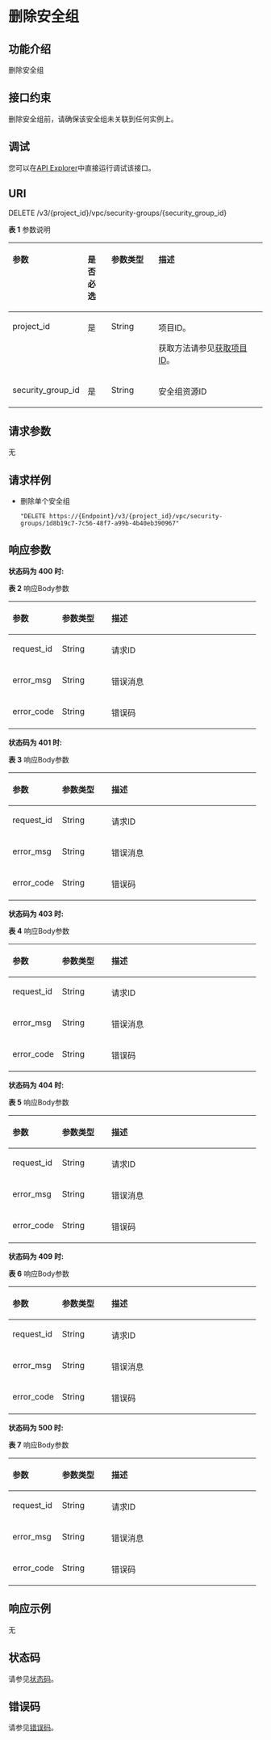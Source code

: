 # 删除安全组<a name="vpc_apiv3_0014"></a>

## 功能介绍<a name="section17460355615"></a>

删除安全组

## 接口约束<a name="section1374817351761"></a>

删除安全组前，请确保该安全组未关联到任何实例上。

## 调试<a name="section1062181918110"></a>

您可以在[API Explorer](https://apiexplorer.developer.huaweicloud.com/apiexplorer/doc?product=VPC&version=v3&api=DeleteSecurityGroup)中直接运行调试该接口。

## URI<a name="section15751153511611"></a>

DELETE /v3/\{project\_id\}/vpc/security-groups/\{security\_group\_id\}

**表 1**  参数说明

<a name="table6541230760"></a>
<table><thead align="left"><tr id="vpc_apiv3_0012_row11641330469"><th class="cellrowborder" valign="top" width="20%" id="mcps1.2.5.1.1"><p id="vpc_apiv3_0012_p66919304614"><a name="vpc_apiv3_0012_p66919304614"></a><a name="vpc_apiv3_0012_p66919304614"></a>参数</p>
</th>
<th class="cellrowborder" valign="top" width="10%" id="mcps1.2.5.1.2"><p id="vpc_apiv3_0012_p1771230469"><a name="vpc_apiv3_0012_p1771230469"></a><a name="vpc_apiv3_0012_p1771230469"></a>是否必选</p>
</th>
<th class="cellrowborder" valign="top" width="20%" id="mcps1.2.5.1.3"><p id="vpc_apiv3_0012_p15721030761"><a name="vpc_apiv3_0012_p15721030761"></a><a name="vpc_apiv3_0012_p15721030761"></a>参数类型</p>
</th>
<th class="cellrowborder" valign="top" width="50%" id="mcps1.2.5.1.4"><p id="vpc_apiv3_0012_p167418305616"><a name="vpc_apiv3_0012_p167418305616"></a><a name="vpc_apiv3_0012_p167418305616"></a>描述</p>
</th>
</tr>
</thead>
<tbody><tr id="vpc_apiv3_0012_row964123018612"><td class="cellrowborder" valign="top" width="20%" headers="mcps1.2.5.1.1 "><p id="vpc_apiv3_0012_p5360162664920"><a name="vpc_apiv3_0012_p5360162664920"></a><a name="vpc_apiv3_0012_p5360162664920"></a>project_id</p>
</td>
<td class="cellrowborder" valign="top" width="10%" headers="mcps1.2.5.1.2 "><p id="vpc_apiv3_0012_p18360192644917"><a name="vpc_apiv3_0012_p18360192644917"></a><a name="vpc_apiv3_0012_p18360192644917"></a>是</p>
</td>
<td class="cellrowborder" valign="top" width="20%" headers="mcps1.2.5.1.3 "><p id="vpc_apiv3_0012_p12056351843"><a name="vpc_apiv3_0012_p12056351843"></a><a name="vpc_apiv3_0012_p12056351843"></a>String</p>
</td>
<td class="cellrowborder" valign="top" width="50%" headers="mcps1.2.5.1.4 "><p id="vpc_apiv3_0012_p9930182615482"><a name="vpc_apiv3_0012_p9930182615482"></a><a name="vpc_apiv3_0012_p9930182615482"></a>项目ID。</p>
<p id="vpc_apiv3_0012_p10487112"><a name="vpc_apiv3_0012_p10487112"></a><a name="vpc_apiv3_0012_p10487112"></a>获取方法请参见<a href="获取项目ID.md">获取项目ID</a>。</p>
</td>
</tr>
<tr id="vpc_apiv3_0012_row13642301660"><td class="cellrowborder" valign="top" width="20%" headers="mcps1.2.5.1.1 "><p id="vpc_apiv3_0012_p208112301615"><a name="vpc_apiv3_0012_p208112301615"></a><a name="vpc_apiv3_0012_p208112301615"></a>security_group_id</p>
</td>
<td class="cellrowborder" valign="top" width="10%" headers="mcps1.2.5.1.2 "><p id="vpc_apiv3_0012_p1682173018612"><a name="vpc_apiv3_0012_p1682173018612"></a><a name="vpc_apiv3_0012_p1682173018612"></a>是</p>
</td>
<td class="cellrowborder" valign="top" width="20%" headers="mcps1.2.5.1.3 "><p id="vpc_apiv3_0012_p11831230167"><a name="vpc_apiv3_0012_p11831230167"></a><a name="vpc_apiv3_0012_p11831230167"></a>String</p>
</td>
<td class="cellrowborder" valign="top" width="50%" headers="mcps1.2.5.1.4 "><p id="vpc_apiv3_0012_p108593018610"><a name="vpc_apiv3_0012_p108593018610"></a><a name="vpc_apiv3_0012_p108593018610"></a>安全组资源ID</p>
</td>
</tr>
</tbody>
</table>

## 请求参数<a name="section137746358611"></a>

无

## 请求样例<a name="section1718470163618"></a>

-   删除单个安全组

    ```
    "DELETE https://{Endpoint}/v3/{project_id}/vpc/security-groups/1d8b19c7-7c56-48f7-a99b-4b40eb390967"
    ```


## 响应参数<a name="section197945351361"></a>

**状态码为 400 时:**

**表 2**  响应Body参数

<a name="zh-cn_topic_0267488964_responseParameter"></a>
<table><thead align="left"><tr id="row157971353615"><th class="cellrowborder" valign="top" width="20%" id="mcps1.2.4.1.1"><p id="p18800133519612"><a name="p18800133519612"></a><a name="p18800133519612"></a>参数</p>
</th>
<th class="cellrowborder" valign="top" width="20%" id="mcps1.2.4.1.2"><p id="p1380114353614"><a name="p1380114353614"></a><a name="p1380114353614"></a>参数类型</p>
</th>
<th class="cellrowborder" valign="top" width="60%" id="mcps1.2.4.1.3"><p id="p188033351661"><a name="p188033351661"></a><a name="p188033351661"></a>描述</p>
</th>
</tr>
</thead>
<tbody><tr id="row4797235766"><td class="cellrowborder" valign="top" width="20%" headers="mcps1.2.4.1.1 "><p id="p580513354612"><a name="p580513354612"></a><a name="p580513354612"></a>request_id</p>
</td>
<td class="cellrowborder" valign="top" width="20%" headers="mcps1.2.4.1.2 "><p id="p68061351265"><a name="p68061351265"></a><a name="p68061351265"></a>String</p>
</td>
<td class="cellrowborder" valign="top" width="60%" headers="mcps1.2.4.1.3 "><p id="p1080817351464"><a name="p1080817351464"></a><a name="p1080817351464"></a>请求ID</p>
</td>
</tr>
<tr id="row18797435167"><td class="cellrowborder" valign="top" width="20%" headers="mcps1.2.4.1.1 "><p id="p1980911356619"><a name="p1980911356619"></a><a name="p1980911356619"></a>error_msg</p>
</td>
<td class="cellrowborder" valign="top" width="20%" headers="mcps1.2.4.1.2 "><p id="p78108357610"><a name="p78108357610"></a><a name="p78108357610"></a>String</p>
</td>
<td class="cellrowborder" valign="top" width="60%" headers="mcps1.2.4.1.3 "><p id="p281118351069"><a name="p281118351069"></a><a name="p281118351069"></a>错误消息</p>
</td>
</tr>
<tr id="row07977351969"><td class="cellrowborder" valign="top" width="20%" headers="mcps1.2.4.1.1 "><p id="p1981312351560"><a name="p1981312351560"></a><a name="p1981312351560"></a>error_code</p>
</td>
<td class="cellrowborder" valign="top" width="20%" headers="mcps1.2.4.1.2 "><p id="p1681412352610"><a name="p1681412352610"></a><a name="p1681412352610"></a>String</p>
</td>
<td class="cellrowborder" valign="top" width="60%" headers="mcps1.2.4.1.3 "><p id="p981615350610"><a name="p981615350610"></a><a name="p981615350610"></a>错误码</p>
</td>
</tr>
</tbody>
</table>

**状态码为 401 时:**

**表 3**  响应Body参数

<a name="table10820435665"></a>
<table><thead align="left"><tr id="row1682019351769"><th class="cellrowborder" valign="top" width="20%" id="mcps1.2.4.1.1"><p id="p188231935061"><a name="p188231935061"></a><a name="p188231935061"></a>参数</p>
</th>
<th class="cellrowborder" valign="top" width="20%" id="mcps1.2.4.1.2"><p id="p17825123517612"><a name="p17825123517612"></a><a name="p17825123517612"></a>参数类型</p>
</th>
<th class="cellrowborder" valign="top" width="60%" id="mcps1.2.4.1.3"><p id="p198278351160"><a name="p198278351160"></a><a name="p198278351160"></a>描述</p>
</th>
</tr>
</thead>
<tbody><tr id="row118203351862"><td class="cellrowborder" valign="top" width="20%" headers="mcps1.2.4.1.1 "><p id="p1282973516613"><a name="p1282973516613"></a><a name="p1282973516613"></a>request_id</p>
</td>
<td class="cellrowborder" valign="top" width="20%" headers="mcps1.2.4.1.2 "><p id="p1983053510617"><a name="p1983053510617"></a><a name="p1983053510617"></a>String</p>
</td>
<td class="cellrowborder" valign="top" width="60%" headers="mcps1.2.4.1.3 "><p id="p1883312353612"><a name="p1883312353612"></a><a name="p1883312353612"></a>请求ID</p>
</td>
</tr>
<tr id="row108215351061"><td class="cellrowborder" valign="top" width="20%" headers="mcps1.2.4.1.1 "><p id="p1283416351369"><a name="p1283416351369"></a><a name="p1283416351369"></a>error_msg</p>
</td>
<td class="cellrowborder" valign="top" width="20%" headers="mcps1.2.4.1.2 "><p id="p2083753514616"><a name="p2083753514616"></a><a name="p2083753514616"></a>String</p>
</td>
<td class="cellrowborder" valign="top" width="60%" headers="mcps1.2.4.1.3 "><p id="p19838235764"><a name="p19838235764"></a><a name="p19838235764"></a>错误消息</p>
</td>
</tr>
<tr id="row168211135468"><td class="cellrowborder" valign="top" width="20%" headers="mcps1.2.4.1.1 "><p id="p168393351564"><a name="p168393351564"></a><a name="p168393351564"></a>error_code</p>
</td>
<td class="cellrowborder" valign="top" width="20%" headers="mcps1.2.4.1.2 "><p id="p17841113512620"><a name="p17841113512620"></a><a name="p17841113512620"></a>String</p>
</td>
<td class="cellrowborder" valign="top" width="60%" headers="mcps1.2.4.1.3 "><p id="p1084273510620"><a name="p1084273510620"></a><a name="p1084273510620"></a>错误码</p>
</td>
</tr>
</tbody>
</table>

**状态码为 403 时:**

**表 4**  响应Body参数

<a name="table1784411355613"></a>
<table><thead align="left"><tr id="row584419353618"><th class="cellrowborder" valign="top" width="20%" id="mcps1.2.4.1.1"><p id="p1184718357615"><a name="p1184718357615"></a><a name="p1184718357615"></a>参数</p>
</th>
<th class="cellrowborder" valign="top" width="20%" id="mcps1.2.4.1.2"><p id="p3849103511612"><a name="p3849103511612"></a><a name="p3849103511612"></a>参数类型</p>
</th>
<th class="cellrowborder" valign="top" width="60%" id="mcps1.2.4.1.3"><p id="p1985111356617"><a name="p1985111356617"></a><a name="p1985111356617"></a>描述</p>
</th>
</tr>
</thead>
<tbody><tr id="row118452351261"><td class="cellrowborder" valign="top" width="20%" headers="mcps1.2.4.1.1 "><p id="p58529357613"><a name="p58529357613"></a><a name="p58529357613"></a>request_id</p>
</td>
<td class="cellrowborder" valign="top" width="20%" headers="mcps1.2.4.1.2 "><p id="p148541352610"><a name="p148541352610"></a><a name="p148541352610"></a>String</p>
</td>
<td class="cellrowborder" valign="top" width="60%" headers="mcps1.2.4.1.3 "><p id="p58551735468"><a name="p58551735468"></a><a name="p58551735468"></a>请求ID</p>
</td>
</tr>
<tr id="row1984563520614"><td class="cellrowborder" valign="top" width="20%" headers="mcps1.2.4.1.1 "><p id="p1185715359612"><a name="p1185715359612"></a><a name="p1185715359612"></a>error_msg</p>
</td>
<td class="cellrowborder" valign="top" width="20%" headers="mcps1.2.4.1.2 "><p id="p1285883510614"><a name="p1285883510614"></a><a name="p1285883510614"></a>String</p>
</td>
<td class="cellrowborder" valign="top" width="60%" headers="mcps1.2.4.1.3 "><p id="p88606352062"><a name="p88606352062"></a><a name="p88606352062"></a>错误消息</p>
</td>
</tr>
<tr id="row684583511617"><td class="cellrowborder" valign="top" width="20%" headers="mcps1.2.4.1.1 "><p id="p186120351468"><a name="p186120351468"></a><a name="p186120351468"></a>error_code</p>
</td>
<td class="cellrowborder" valign="top" width="20%" headers="mcps1.2.4.1.2 "><p id="p1886383512610"><a name="p1886383512610"></a><a name="p1886383512610"></a>String</p>
</td>
<td class="cellrowborder" valign="top" width="60%" headers="mcps1.2.4.1.3 "><p id="p28642035563"><a name="p28642035563"></a><a name="p28642035563"></a>错误码</p>
</td>
</tr>
</tbody>
</table>

**状态码为 404 时:**

**表 5**  响应Body参数

<a name="table11867163519619"></a>
<table><thead align="left"><tr id="row786873510620"><th class="cellrowborder" valign="top" width="20%" id="mcps1.2.4.1.1"><p id="p98711235963"><a name="p98711235963"></a><a name="p98711235963"></a>参数</p>
</th>
<th class="cellrowborder" valign="top" width="20%" id="mcps1.2.4.1.2"><p id="p138722035769"><a name="p138722035769"></a><a name="p138722035769"></a>参数类型</p>
</th>
<th class="cellrowborder" valign="top" width="60%" id="mcps1.2.4.1.3"><p id="p28741735963"><a name="p28741735963"></a><a name="p28741735963"></a>描述</p>
</th>
</tr>
</thead>
<tbody><tr id="row118681835264"><td class="cellrowborder" valign="top" width="20%" headers="mcps1.2.4.1.1 "><p id="p1987663510620"><a name="p1987663510620"></a><a name="p1987663510620"></a>request_id</p>
</td>
<td class="cellrowborder" valign="top" width="20%" headers="mcps1.2.4.1.2 "><p id="p1287717353619"><a name="p1287717353619"></a><a name="p1287717353619"></a>String</p>
</td>
<td class="cellrowborder" valign="top" width="60%" headers="mcps1.2.4.1.3 "><p id="p787915356613"><a name="p787915356613"></a><a name="p787915356613"></a>请求ID</p>
</td>
</tr>
<tr id="row986819352063"><td class="cellrowborder" valign="top" width="20%" headers="mcps1.2.4.1.1 "><p id="p15881935866"><a name="p15881935866"></a><a name="p15881935866"></a>error_msg</p>
</td>
<td class="cellrowborder" valign="top" width="20%" headers="mcps1.2.4.1.2 "><p id="p188831935669"><a name="p188831935669"></a><a name="p188831935669"></a>String</p>
</td>
<td class="cellrowborder" valign="top" width="60%" headers="mcps1.2.4.1.3 "><p id="p1188493512615"><a name="p1188493512615"></a><a name="p1188493512615"></a>错误消息</p>
</td>
</tr>
<tr id="row586813351612"><td class="cellrowborder" valign="top" width="20%" headers="mcps1.2.4.1.1 "><p id="p1088603515617"><a name="p1088603515617"></a><a name="p1088603515617"></a>error_code</p>
</td>
<td class="cellrowborder" valign="top" width="20%" headers="mcps1.2.4.1.2 "><p id="p288793520615"><a name="p288793520615"></a><a name="p288793520615"></a>String</p>
</td>
<td class="cellrowborder" valign="top" width="60%" headers="mcps1.2.4.1.3 "><p id="p1788912351061"><a name="p1788912351061"></a><a name="p1788912351061"></a>错误码</p>
</td>
</tr>
</tbody>
</table>

**状态码为 409 时:**

**表 6**  响应Body参数

<a name="table178913355613"></a>
<table><thead align="left"><tr id="row148911351268"><th class="cellrowborder" valign="top" width="20%" id="mcps1.2.4.1.1"><p id="p08941535061"><a name="p08941535061"></a><a name="p08941535061"></a>参数</p>
</th>
<th class="cellrowborder" valign="top" width="20%" id="mcps1.2.4.1.2"><p id="p48957355614"><a name="p48957355614"></a><a name="p48957355614"></a>参数类型</p>
</th>
<th class="cellrowborder" valign="top" width="60%" id="mcps1.2.4.1.3"><p id="p1589715357612"><a name="p1589715357612"></a><a name="p1589715357612"></a>描述</p>
</th>
</tr>
</thead>
<tbody><tr id="row16891163515617"><td class="cellrowborder" valign="top" width="20%" headers="mcps1.2.4.1.1 "><p id="p1289912353618"><a name="p1289912353618"></a><a name="p1289912353618"></a>request_id</p>
</td>
<td class="cellrowborder" valign="top" width="20%" headers="mcps1.2.4.1.2 "><p id="p6900335565"><a name="p6900335565"></a><a name="p6900335565"></a>String</p>
</td>
<td class="cellrowborder" valign="top" width="60%" headers="mcps1.2.4.1.3 "><p id="p19901235967"><a name="p19901235967"></a><a name="p19901235967"></a>请求ID</p>
</td>
</tr>
<tr id="row689217351268"><td class="cellrowborder" valign="top" width="20%" headers="mcps1.2.4.1.1 "><p id="p169038351066"><a name="p169038351066"></a><a name="p169038351066"></a>error_msg</p>
</td>
<td class="cellrowborder" valign="top" width="20%" headers="mcps1.2.4.1.2 "><p id="p12904113519610"><a name="p12904113519610"></a><a name="p12904113519610"></a>String</p>
</td>
<td class="cellrowborder" valign="top" width="60%" headers="mcps1.2.4.1.3 "><p id="p49056351964"><a name="p49056351964"></a><a name="p49056351964"></a>错误消息</p>
</td>
</tr>
<tr id="row1889218351468"><td class="cellrowborder" valign="top" width="20%" headers="mcps1.2.4.1.1 "><p id="p69067351620"><a name="p69067351620"></a><a name="p69067351620"></a>error_code</p>
</td>
<td class="cellrowborder" valign="top" width="20%" headers="mcps1.2.4.1.2 "><p id="p12908123512612"><a name="p12908123512612"></a><a name="p12908123512612"></a>String</p>
</td>
<td class="cellrowborder" valign="top" width="60%" headers="mcps1.2.4.1.3 "><p id="p189107354611"><a name="p189107354611"></a><a name="p189107354611"></a>错误码</p>
</td>
</tr>
</tbody>
</table>

**状态码为 500 时:**

**表 7**  响应Body参数

<a name="table691214351864"></a>
<table><thead align="left"><tr id="row5912143513614"><th class="cellrowborder" valign="top" width="20%" id="mcps1.2.4.1.1"><p id="p89154351366"><a name="p89154351366"></a><a name="p89154351366"></a>参数</p>
</th>
<th class="cellrowborder" valign="top" width="20%" id="mcps1.2.4.1.2"><p id="p139161535865"><a name="p139161535865"></a><a name="p139161535865"></a>参数类型</p>
</th>
<th class="cellrowborder" valign="top" width="60%" id="mcps1.2.4.1.3"><p id="p1391817351361"><a name="p1391817351361"></a><a name="p1391817351361"></a>描述</p>
</th>
</tr>
</thead>
<tbody><tr id="row139121835562"><td class="cellrowborder" valign="top" width="20%" headers="mcps1.2.4.1.1 "><p id="p19191335064"><a name="p19191335064"></a><a name="p19191335064"></a>request_id</p>
</td>
<td class="cellrowborder" valign="top" width="20%" headers="mcps1.2.4.1.2 "><p id="p13921535664"><a name="p13921535664"></a><a name="p13921535664"></a>String</p>
</td>
<td class="cellrowborder" valign="top" width="60%" headers="mcps1.2.4.1.3 "><p id="p209227351168"><a name="p209227351168"></a><a name="p209227351168"></a>请求ID</p>
</td>
</tr>
<tr id="row791212352613"><td class="cellrowborder" valign="top" width="20%" headers="mcps1.2.4.1.1 "><p id="p292343519616"><a name="p292343519616"></a><a name="p292343519616"></a>error_msg</p>
</td>
<td class="cellrowborder" valign="top" width="20%" headers="mcps1.2.4.1.2 "><p id="p19924135667"><a name="p19924135667"></a><a name="p19924135667"></a>String</p>
</td>
<td class="cellrowborder" valign="top" width="60%" headers="mcps1.2.4.1.3 "><p id="p1592617357617"><a name="p1592617357617"></a><a name="p1592617357617"></a>错误消息</p>
</td>
</tr>
<tr id="row1912235566"><td class="cellrowborder" valign="top" width="20%" headers="mcps1.2.4.1.1 "><p id="p12931123510616"><a name="p12931123510616"></a><a name="p12931123510616"></a>error_code</p>
</td>
<td class="cellrowborder" valign="top" width="20%" headers="mcps1.2.4.1.2 "><p id="p49348351669"><a name="p49348351669"></a><a name="p49348351669"></a>String</p>
</td>
<td class="cellrowborder" valign="top" width="60%" headers="mcps1.2.4.1.3 "><p id="p159358351162"><a name="p159358351162"></a><a name="p159358351162"></a>错误码</p>
</td>
</tr>
</tbody>
</table>

## 响应示例<a name="section129441135862"></a>

无

## 状态码<a name="section31981619"></a>

请参见[状态码](状态码.md)。

## 错误码<a name="section936082313394"></a>

请参见[错误码](错误码.md)。

